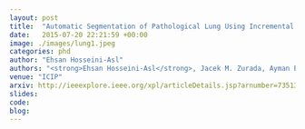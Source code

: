 ```yaml
---
layout: post
title:  "Automatic Segmentation of Pathological Lung Using Incremental Nonnegative Matrix Factorization"
date:   2015-07-20 22:21:59 +00:00
image: ./images/lung1.jpeg
categories: phd
author: "Ehsan Hosseini-Asl"
authors: "<strong>Ehsan Hosseini-Asl</strong>, Jacek M. Zurada, Ayman El-Baz"
venue: "ICIP"
arxiv: http://ieeexplore.ieee.org/xpl/articleDetails.jsp?arnumber=7351376&searchWithin=%22Authors%22:.QT.E.%20Hosseini-Asl.QT.&newsearch=true
slides:
code: 
blog: 
---
```

 
